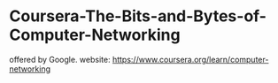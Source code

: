 # Coursera-The-Bits-and-Bytes-of-Computer-Networking
offered by Google. website: https://www.coursera.org/learn/computer-networking
